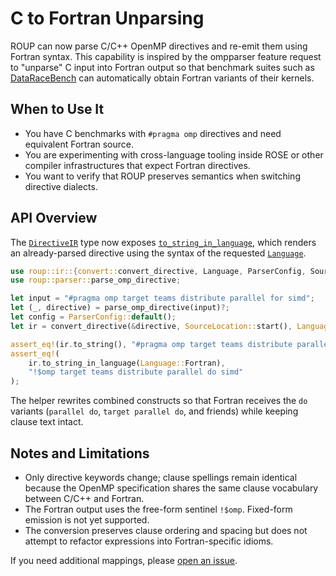 # C to Fortran Unparsing

ROUP can now parse C/C++ OpenMP directives and re-emit them using Fortran
syntax. This capability is inspired by the ompparser feature request to
"unparse" C input into Fortran output so that benchmark suites such as
[DataRaceBench](https://github.com/LLNL/dataracebench) can automatically obtain
Fortran variants of their kernels.

## When to Use It

- You have C benchmarks with `#pragma omp` directives and need equivalent
  Fortran source.
- You are experimenting with cross-language tooling inside ROSE or other
  compiler infrastructures that expect Fortran directives.
- You want to verify that ROUP preserves semantics when switching directive
  dialects.

## API Overview

The [`DirectiveIR`](../ir/directive.html) type now exposes
[`to_string_in_language`](../ir/directive/struct.DirectiveIR.html#method.to_string_in_language),
which renders an already-parsed directive using the syntax of the requested
[`Language`](../ir/types/enum.Language.html).

```rust
use roup::ir::{convert::convert_directive, Language, ParserConfig, SourceLocation};
use roup::parser::parse_omp_directive;

let input = "#pragma omp target teams distribute parallel for simd";
let (_, directive) = parse_omp_directive(input)?;
let config = ParserConfig::default();
let ir = convert_directive(&directive, SourceLocation::start(), Language::C, &config)?;

assert_eq!(ir.to_string(), "#pragma omp target teams distribute parallel for simd");
assert_eq!(
    ir.to_string_in_language(Language::Fortran),
    "!$omp target teams distribute parallel do simd"
);
```

The helper rewrites combined constructs so that Fortran receives the `do`
variants (`parallel do`, `target parallel do`, and friends) while keeping clause
text intact.

## Notes and Limitations

- Only directive keywords change; clause spellings remain identical because the
  OpenMP specification shares the same clause vocabulary between C/C++ and
  Fortran.
- The Fortran output uses the free-form sentinel `!$omp`. Fixed-form emission is
  not yet supported.
- The conversion preserves clause ordering and spacing but does not attempt to
  refactor expressions into Fortran-specific idioms.

If you need additional mappings, please [open an issue](https://github.com/ouankou/roup/issues).
